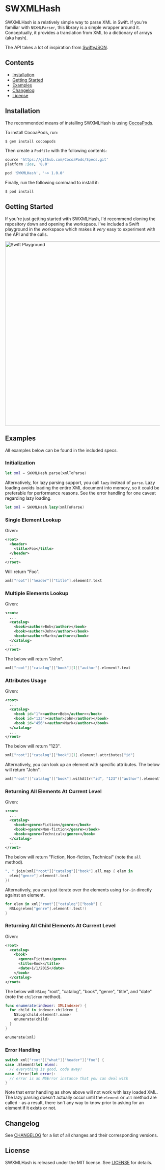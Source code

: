 # SWXMLHash

SWXMLHash is a relatively simple way to parse XML in Swift. If you're familiar with `NSXMLParser`, this library is a simple wrapper around it. Conceptually, it provides a translation from XML to a dictionary of arrays (aka hash).

The API takes a lot of inspiration from [SwiftyJSON](https://github.com/SwiftyJSON/SwiftyJSON).

## Contents

* [Installation](#installation)
* [Getting Started](#getting-started)
* [Examples](#examples)
* [Changelog](#changelog)
* [License](#license)

## Installation

The recommended means of installing SWXMLHash is using [CocoaPods](http://cocoapods.org/).

To install CocoaPods, run:

```bash
$ gem install cocoapods
```

Then create a `Podfile` with the following contents:

```ruby
source 'https://github.com/CocoaPods/Specs.git'
platform :ios, '8.0'

pod 'SWXMLHash', '~> 1.0.0'
```

Finally, run the following command to install it:

```bash
$ pod install
```

## Getting Started

If you're just getting started with SWXMLHash, I'd recommend cloning the repository down and opening the workspace. I've included a Swift playground in the workspace which makes it *very* easy to experiment with the API and the calls.

<img src="https://raw.githubusercontent.com/drmohundro/SWXMLHash/assets/swift-playground@2x.png" width="600" alt="Swift Playground" />

## Examples

All examples below can be found in the included specs.

### Initialization

```swift
let xml = SWXMLHash.parse(xmlToParse)
```

Alternatively, for lazy parsing support, you call `lazy` instead of `parse`. Lazy loading avoids loading the entire XML document into memory, so it could be preferable for performance reasons. See the error handling for one caveat regarding lazy loading.

```swift
let xml = SWXMLHash.lazy(xmlToParse)
```

### Single Element Lookup

Given:

```xml
<root>
  <header>
    <title>Foo</title>
  </header>
  ...
</root>
```

Will return "Foo".

```swift
xml["root"]["header"]["title"].element?.text
```

### Multiple Elements Lookup

Given:

```xml
<root>
  ...
  <catalog>
    <book><author>Bob</author></book>
    <book><author>John</author></book>
    <book><author>Mark</author></book>
  </catalog>
  ...
</root>
```

The below will return "John".

```swift
xml["root"]["catalog"]["book"][1]["author"].element?.text
```

### Attributes Usage

Given:

```xml
<root>
  ...
  <catalog>
    <book id="1"><author>Bob</author></book>
    <book id="123"><author>John</author></book>
    <book id="456"><author>Mark</author></book>
  </catalog>
  ...
</root>
```

The below will return "123".

```swift
xml["root"]["catalog"]["book"][1].element?.attributes["id"]
```

Alternatively, you can look up an element with specific attributes. The below will return "John".

```swift
xml["root"]["catalog"]["book"].withAttr("id", "123")["author"].element?.text
```

### Returning All Elements At Current Level

Given:

```xml
<root>
  ...
  <catalog>
    <book><genre>Fiction</genre></book>
    <book><genre>Non-fiction</genre></book>
    <book><genre>Technical</genre></book>
  </catalog>
  ...
</root>
```

The below will return "Fiction, Non-fiction, Technical" (note the `all` method).

```swift
", ".join(xml["root"]["catalog"]["book"].all.map { elem in
  elem["genre"].element!.text!
})
```

Alternatively, you can just iterate over the elements using `for-in` directly against an element.

```swift
for elem in xml["root"]["catalog"]["book"] {
  NSLog(elem["genre"].element!.text!)
}
```

### Returning All Child Elements At Current Level

Given:

```xml
<root>
  <catalog>
    <book>
      <genre>Fiction</genre>
      <title>Book</title>
      <date>1/1/2015</date>
    </book>
  </catalog>
</root>
```

The below will `NSLog` "root", "catalog", "book", "genre", "title", and "date" (note the `children` method).

```swift
func enumerate(indexer: XMLIndexer) {
  for child in indexer.children {
    NSLog(child.element!.name)
    enumerate(child)
  }
}

enumerate(xml)
```

### Error Handling

```swift
switch xml["root"]["what"]["header"]["foo"] {
case .Element(let elem):
  // everything is good, code away!
case .Error(let error):
  // error is an NSError instance that you can deal with
}
```

Note that error handling as show above will not work with lazy loaded XML. The lazy parsing doesn't actually occur until the `element` or `all` method are called - as a result, there isn't any way to know prior to asking for an element if it exists or not.

## Changelog

See [CHANGELOG](CHANGELOG.md) for a list of all changes and their corresponding versions.

## License

SWXMLHash is released under the MIT license. See [LICENSE](LICENSE) for details.
